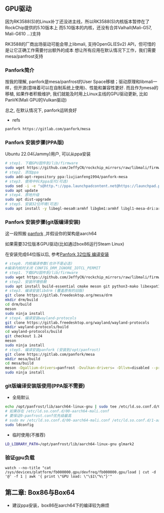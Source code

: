 ## GPU驱动

因为RK3588(S)的Linux补丁还没进主线，所以RK3588(S)内核版本暂停在了RockChip提供的5.10版本上
而5.10版本的内核，还没有合并Valhall(Mali-G57, Mali-G610 ...)支持

RK3588的厂商出场驱动可能会带上libmali, 支持OpenGL(ESv2) API，但可惜的是让它正确工作需要付出额外的成本
想让所有应用在默认情况下工作，我们需要mesa/panfrost支持

### Panfork简介

按我的理解, panfork是mesa/panfrost的User Space移植；驱动原理和libmali一样，但开源(意味着可以在自制系统上使用)、性能和兼容性更好.
而且作为mesa的移植, 如果作者积极维护, 我们就能及时用上Linux主线的GPU驱动更新, 比如PanVK(Mali GPU的Vulkan驱动)

总之, 在默认情况下, panfork运转良好

- refs
```txt
panfork https://gitlab.com/panfork/mesa
```
### Panfork 安装步骤(PPA版)

Ubuntu 22.04(Jammy)用户, 可以从ppa安装

```bash
# step1. 下载GPU固件到/lib/firmware
sudo wget https://github.com/JeffyCN/rockchip_mirrors/raw/libmali/firmware/g610/mali_csffw.bin -O /lib/firmware/mali_csffw.bin
# step2. 添加ppa
sudo add-apt-repository ppa:liujianfeng1994/panfork-mesa
# step3. 使用中科大ppa反代(可选)
sudo sed -i -e "s@http.*://ppa.launchpadcontent.net@https://launchpad.proxy.ustclug.org@g" /etc/apt/sources.list.d/*
sudo apt update
# step4. 原地升级
sudo apt dist-upgrade
# step5. 安装32位环境(可选)
sudo apt install -y libegl-mesa0:armhf libgbm1:armhf libgl1-mesa-dri:armhf libglapi-mesa:armhf libglx-mesa0:armhf
```
### Panfork 安装步骤(git版编译安装)

这一段照搬 [panfork](https://gitlab.com/panfork/mesa) ,并假设你的架构是aarch64

如果需要32位版本GPU驱动(比如通过box86运行Steam Linux)

在安装完成64位版以后, 参考[Panfork 32位版 编译安装](./mesa-armhf.md)


```bash
# step0. 内核编译参数(也许不是必选)
#编译内核时关闭 CONFIG_DRM_IGNORE_IOTCL_PERMIT
# step1. 下载GPU固件到/lib/firmware
sudo wget https://github.com/JeffyCN/rockchip_mirrors/raw/libmali/firmware/g610/mali_csffw.bin -O /lib/firmware/mali_csffw.bin
# step2. 安装环境依赖 
sudo apt install build-essential cmake meson git python3-mako libexpat1-dev bison flex libwayland-egl-backend-dev libxext-dev libxfixes-dev libxcb-glx0-dev libxcb-shm0-dev libxcb-dri2-0-dev libxcb-dri3-dev libxcb-present-dev libxshmfence-dev libxxf86vm-dev libxrandr-dev libwayland-dev libx11-xcb-dev
# step3. 编译安装libdrm (覆盖原有的旧版) 
git clone https://gitlab.freedesktop.org/mesa/drm
mkdir drm/build
cd drm/build
meson
sudo ninja install
# step4. 编译安装wayland-protocols
git clone https://gitlab.freedesktop.org/wayland/wayland-protocols
mkdir wayland-protocols/build
cd wayland-protocols/build
git checkout 1.24
meson
sudo ninja install
# step5. 编译安装panfork (安装到/opt/panfrost)
git clone https://gitlab.com/panfork/mesa
mkdir mesa/build
cd mesa/build
meson -Dgallium-drivers=panfrost -Dvulkan-drivers= -Dllvm=disabled --prefix=/opt/panfrost
sudo ninja install
```

### git版编译安装版使用(PPA版不需要)
- 全局默认
```bash
echo /opt/panfrost/lib/aarch64-linux-gnu | sudo tee /etc/ld.so.conf.d/0-panfrost.conf
# 如果存在 /etc/ld.so.conf.d/00-aarch64-mali.conf
# 要保证0-panfrost.conf优先级最高
# sudo mv /etc/ld.so.conf.d/00-aarch64-mali.conf /etc/ld.so.conf.d/1-aarch64-mali.conf
sudo ldconfig
```
- 临时使用(不推荐)
```bash
LD_LIBRARY_PATH=/opt/panfrost/lib/aarch64-linux-gnu glmark2
```

### 验证gpu负载
```
watch --no-title "cat /sys/devices/platform/fb000000.gpu/devfreq/fb000000.gpu/load | cut -d '@' -f 1 | awk '{ print \"GPU load: \"\$1\"%\"}'"
```

## 第二章: Box86与Box64
- 建议ppa安装，box86在aarch64下的编译较为麻烦
